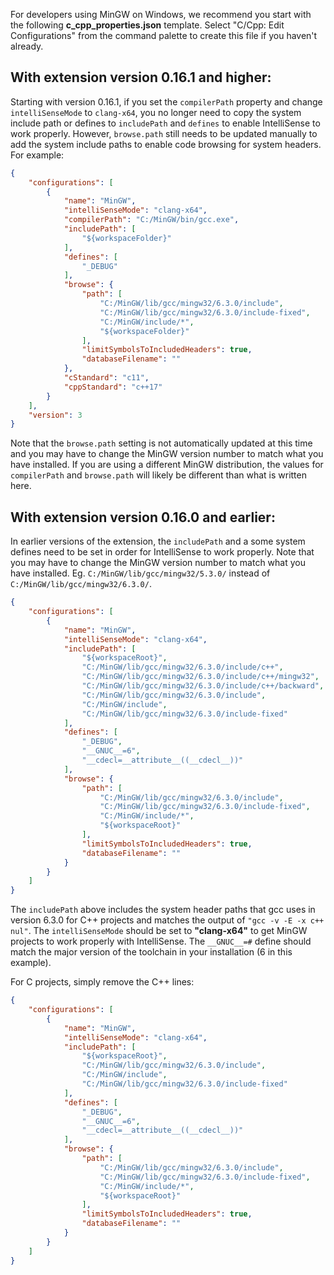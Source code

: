 For developers using MinGW on Windows, we recommend you start with the following **c_cpp_properties.json** template.  Select "C/Cpp: Edit Configurations" from the command palette to create this file if you haven't already.

## With extension version 0.16.1 and higher:

Starting with version 0.16.1, if you set the `compilerPath` property and change `intelliSenseMode` to `clang-x64`, you no longer need to copy the system include path or defines to `includePath` and `defines` to enable IntelliSense to work properly. However, `browse.path` still needs to be updated manually to add the system include paths to enable code browsing for system headers. For example:

```json
{
    "configurations": [
        {
            "name": "MinGW",
            "intelliSenseMode": "clang-x64",
            "compilerPath": "C:/MinGW/bin/gcc.exe",
            "includePath": [
                "${workspaceFolder}"
            ],
            "defines": [
                "_DEBUG"
            ],
            "browse": {
                "path": [
                    "C:/MinGW/lib/gcc/mingw32/6.3.0/include",
                    "C:/MinGW/lib/gcc/mingw32/6.3.0/include-fixed",
                    "C:/MinGW/include/*",
                    "${workspaceFolder}"
                ],
                "limitSymbolsToIncludedHeaders": true,
                "databaseFilename": ""
            },
            "cStandard": "c11",
            "cppStandard": "c++17"
        }
    ],
    "version": 3
}
```

Note that the `browse.path` setting is not automatically updated at this time and you may have to change the MinGW version number to match what you have installed. If you are using a different MinGW distribution, the values for `compilerPath` and `browse.path` will likely be different than what is written here.

## With extension version 0.16.0 and earlier:

In earlier versions of the extension, the `includePath` and a some system defines need to be set in order for IntelliSense to work properly. Note that you may have to change the MinGW version number to match what you have installed. Eg. `C:/MinGW/lib/gcc/mingw32/5.3.0/` instead of `C:/MinGW/lib/gcc/mingw32/6.3.0/`.

```json
{
    "configurations": [
        {
            "name": "MinGW",
            "intelliSenseMode": "clang-x64",
            "includePath": [
                "${workspaceRoot}",
                "C:/MinGW/lib/gcc/mingw32/6.3.0/include/c++",
                "C:/MinGW/lib/gcc/mingw32/6.3.0/include/c++/mingw32",
                "C:/MinGW/lib/gcc/mingw32/6.3.0/include/c++/backward",
                "C:/MinGW/lib/gcc/mingw32/6.3.0/include",
                "C:/MinGW/include",
                "C:/MinGW/lib/gcc/mingw32/6.3.0/include-fixed"
            ],
            "defines": [
                "_DEBUG",
                "__GNUC__=6",
                "__cdecl=__attribute__((__cdecl__))"
            ],
            "browse": {
                "path": [
                    "C:/MinGW/lib/gcc/mingw32/6.3.0/include",
                    "C:/MinGW/lib/gcc/mingw32/6.3.0/include-fixed",
                    "C:/MinGW/include/*",
                    "${workspaceRoot}"
                ],
                "limitSymbolsToIncludedHeaders": true,
                "databaseFilename": ""
            }
        }
    ]
}
```

The `includePath` above includes the system header paths that gcc uses in version 6.3.0 for C++ projects and matches the output of `"gcc -v -E -x c++ nul"`. The `intelliSenseMode` should be set to **"clang-x64"** to get MinGW projects to work properly with IntelliSense. The `__GNUC__=#` define should match the major version of the toolchain in your installation (6 in this example).

For C projects, simply remove the C++ lines:

```json
{
    "configurations": [
        {
            "name": "MinGW",
            "intelliSenseMode": "clang-x64",
            "includePath": [
                "${workspaceRoot}",
                "C:/MinGW/lib/gcc/mingw32/6.3.0/include",
                "C:/MinGW/include",
                "C:/MinGW/lib/gcc/mingw32/6.3.0/include-fixed"
            ],
            "defines": [
                "_DEBUG",
                "__GNUC__=6",
                "__cdecl=__attribute__((__cdecl__))"
            ],
            "browse": {
                "path": [
                    "C:/MinGW/lib/gcc/mingw32/6.3.0/include",
                    "C:/MinGW/lib/gcc/mingw32/6.3.0/include-fixed",
                    "C:/MinGW/include/*",
                    "${workspaceRoot}"
                ],
                "limitSymbolsToIncludedHeaders": true,
                "databaseFilename": ""
            }
        }
    ]
}
```
